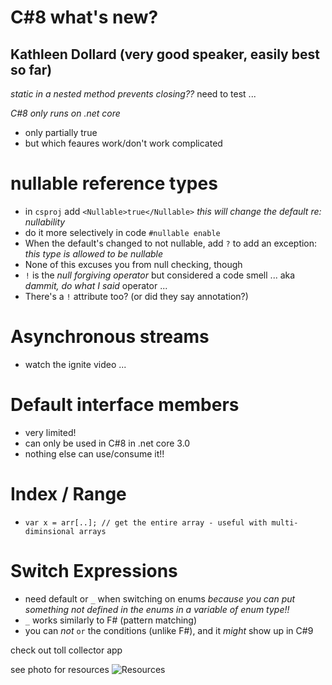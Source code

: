 # C#8 what's new?

## Kathleen Dollard (very good speaker, easily best so far)

_static in a nested method prevents closing??_
  need to test ...
  
*C#8 only runs on .net core*
- only partially true
- but which feaures work/don't work complicated
  
# nullable reference types
  - in `csproj` add `<Nullable>true</Nullable>`
  _this will change the default re: nullability_
  - do it more selectively in code `#nullable enable`
  - When the default's changed to not nullable, add `?` to add an exception: _this type is allowed to be nullable_
  - None of this excuses you from null checking, though
  - `!` is the _null forgiving operator_ but considered a code smell ... aka _dammit, do what I said_ operator ...
  - There's a `!` attribute too? (or did they say annotation?)

# Asynchronous streams
  - watch the ignite video ...
  
# Default interface members
- very limited!
- can only be used in C#8 in .net core 3.0
- nothing else can use/consume it!!  

# Index / Range
- `var x = arr[..]; // get the entire array - useful with multi-diminsional arrays`

# Switch Expressions
  - need default or `_` when switching on enums
  _because you can put something not defined in the enums in a variable of enum type!!_
  - `_` works similarly to F# (pattern matching)
  - you can *not* `or` the conditions (unlike F#), and it *might* show up in C#9

check out toll collector app

see photo for resources
![Resources](//lpvmdata/WebDevData/Data/JohnHilts/WorkNotes/BED/conferences/DevIntersections/2019/IMG_20191121_121224_resized_20191121_071230731.jpg)

